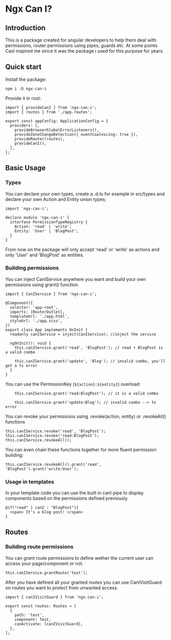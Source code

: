 # Ngx Can I?

## Introduction

This is a package created for angular developers to help them deal with permissions, router permissions using pipes, guards etc. At some points Casl inspired me since it was the package i used for this purpose for years.

## Quick start

Install the package:

```
npm i -D ngx-can-i
```

Provide it in root:

```
import { provideCanI } from 'ngx-can-i';
import { routes } from './app.routes';

export const appConfig: ApplicationConfig = {
  providers: [,
    provideBrowserGlobalErrorListeners(),
    provideZoneChangeDetection({ eventCoalescing: true }),
    provideRouter(routes),
    provideCanI(),
  ],
};
```

## Basic Usage

### Types

You can declare your own types, create a .d.ts for example in src/types and declare your own Action and Entity union types;

```
import 'ngx-can-i';

declare module 'ngx-can-i' {
  interface PermissionTypeRegistry {
    Action: 'read' | 'write';
    Entity: 'User' | 'BlogPost';
  }
}
```

From now on the package will only accept 'read' or 'write' as actions and only 'User' and 'BlogPost' as entities.

### Building permissions

You can inject CanIService anywhere you want and build your own permissions using grant() function.

```
import { CanIService } from 'ngx-can-i';

@Component({
  selector: 'app-root',
  imports: [RouterOutlet],
  templateUrl: './app.html',
  styleUrl: './app.scss',
})
export class App implements OnInit {
  readonly canIService = inject(CanIService); //inject the service

  ngOnInit(): void {
    this.canIService.grant('read', 'BlogPost'); // read + BlogPost is a valid combo

    this.canIService.grant('update', 'Blog'); // invalid combo, you'll get a ts error
  }
}
```

You can use the PermissionKey (`${action}:${entity}`) overload:

```
    this.canIService.grant('read:BlogPost'); // it is a valid combo

    this.canIService.grant('update:Blog'); // invalid combo --> ts error
```

You can revoke your permissions using .revoke(action, entity) or .revokeAll() functions

```
this.canIService.revoke('read', 'BlogPost');
this.canIService.revoke('read:BlogPost');
this.canIService.revokeAll();
```

You can even chain these functions together for more fluent permission building:

```
this.canIService.revokeAll().grant('read', 'BlogPost').grant('write:User');
```

### Usage in templates

In your template code you can use the built in canI pipe to display components based on the permissions defined previously.

```
@if("read" | canI : "BlogPost"){
  <span> It's a blog post! </span>
}
```

## Routes

### Building route permissions

You can grant route permissions to define wether the current user can access your page/component or not.

```
this.canIService.grantRoute('test');
```

After you have defined all your granted routes you can use CanIVisitGuard on routes you want to protect from unwanted access.

```
import { canIVisitGuard } from 'ngx-can-i';

export const routes: Routes = [
  {
    path: 'test',
    component: Test,
    canActivate: [canIVisitGuard],
  },
];
```
